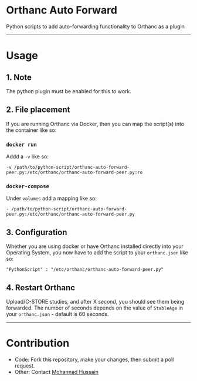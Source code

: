 # Orthanc Auto Forward
Python scripts to add auto-forwarding functionality to Orthanc as a plugin

---
# Usage
## 1. Note
The python plugin must be enabled for this to work.

## 2. File placement
If you are running Orthanc via Docker, then you can map the script(s) into the container like so:
### `docker run`
Addd a `-v` like so:

```-v /path/to/python-script/orthanc-auto-forward-peer.py:/etc/orthanc/orthanc-auto-forward-peer.py:ro```

### `docker-compose`
Under `volumes` add a mapping like so:

```- /path/to/python-script/orthanc-auto-forward-peer.py:/etc/orthanc/orthanc-auto-forward-peer.py```

## 3. Configuration
Whether you are using docker or have Orthanc installed directly into your Operating System, you now have to add the script to your `orthanc.json` like so:

```"PythonScript" : "/etc/orthanc/orthanc-auto-forward-peer.py"```

## 4. Restart Orthanc
Upload/C-STORE studies, and after X second, you should see them being forwarded. The number of seconds depends on the value of `StableAge` in your `orthanc.json` - default is 60 seconds.

---
# Contribution
* Code: Fork this repository, make your changes, then submit a poll request.
* Other: Contact [Mohannad Hussain](https://github.com/mohannadhussain) 

